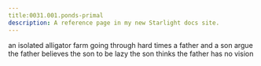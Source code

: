 ```yaml
---
title:0031.001.ponds-primal
description: A reference page in my new Starlight docs site.
---
```

an isolated alligator farm going through hard times
a father and a son argue 
the father believes the son to be lazy
the son thinks the father has no vision 